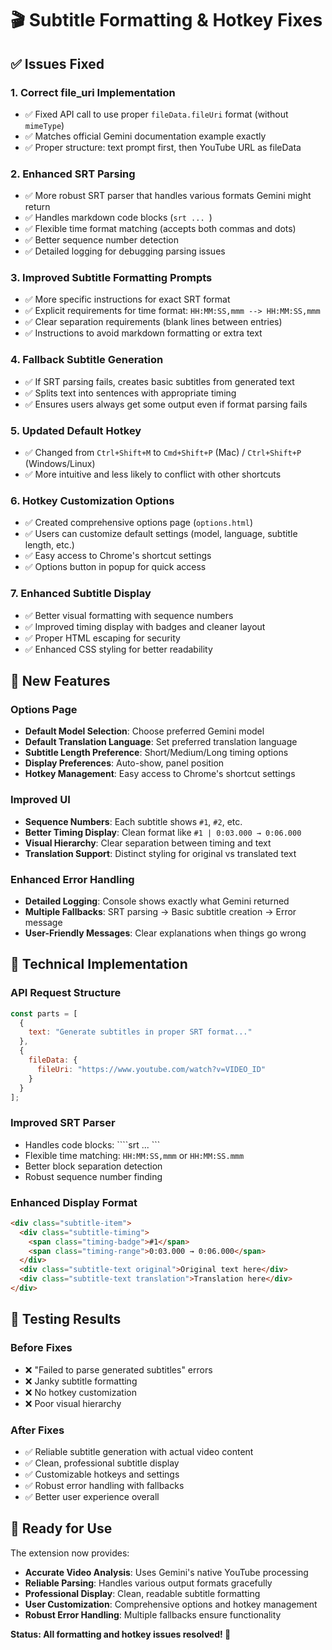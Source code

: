 # 🎬 Subtitle Formatting & Hotkey Fixes

## ✅ Issues Fixed

### 1. **Correct file_uri Implementation**
- ✅ Fixed API call to use proper `fileData.fileUri` format (without `mimeType`)
- ✅ Matches official Gemini documentation example exactly
- ✅ Proper structure: text prompt first, then YouTube URL as fileData

### 2. **Enhanced SRT Parsing**
- ✅ More robust SRT parser that handles various formats Gemini might return
- ✅ Handles markdown code blocks (```srt ... ```)
- ✅ Flexible time format matching (accepts both commas and dots)
- ✅ Better sequence number detection
- ✅ Detailed logging for debugging parsing issues

### 3. **Improved Subtitle Formatting Prompts**
- ✅ More specific instructions for exact SRT format
- ✅ Explicit requirements for time format: `HH:MM:SS,mmm --> HH:MM:SS,mmm`
- ✅ Clear separation requirements (blank lines between entries)
- ✅ Instructions to avoid markdown formatting or extra text

### 4. **Fallback Subtitle Generation**
- ✅ If SRT parsing fails, creates basic subtitles from generated text
- ✅ Splits text into sentences with appropriate timing
- ✅ Ensures users always get some output even if format parsing fails

### 5. **Updated Default Hotkey**
- ✅ Changed from `Ctrl+Shift+M` to `Cmd+Shift+P` (Mac) / `Ctrl+Shift+P` (Windows/Linux)
- ✅ More intuitive and less likely to conflict with other shortcuts

### 6. **Hotkey Customization Options**
- ✅ Created comprehensive options page (`options.html`)
- ✅ Users can customize default settings (model, language, subtitle length, etc.)
- ✅ Easy access to Chrome's shortcut settings
- ✅ Options button in popup for quick access

### 7. **Enhanced Subtitle Display**
- ✅ Better visual formatting with sequence numbers
- ✅ Improved timing display with badges and cleaner layout
- ✅ Proper HTML escaping for security
- ✅ Enhanced CSS styling for better readability

## 🎯 New Features

### Options Page
- **Default Model Selection**: Choose preferred Gemini model
- **Default Translation Language**: Set preferred translation language
- **Subtitle Length Preference**: Short/Medium/Long timing options
- **Display Preferences**: Auto-show, panel position
- **Hotkey Management**: Easy access to Chrome's shortcut settings

### Improved UI
- **Sequence Numbers**: Each subtitle shows `#1`, `#2`, etc.
- **Better Timing Display**: Clean format like `#1 | 0:03.000 → 0:06.000`
- **Visual Hierarchy**: Clear separation between timing and text
- **Translation Support**: Distinct styling for original vs translated text

### Enhanced Error Handling
- **Detailed Logging**: Console shows exactly what Gemini returned
- **Multiple Fallbacks**: SRT parsing → Basic subtitle creation → Error message
- **User-Friendly Messages**: Clear explanations when things go wrong

## 🔧 Technical Implementation

### API Request Structure
```javascript
const parts = [
  {
    text: "Generate subtitles in proper SRT format..."
  },
  {
    fileData: {
      fileUri: "https://www.youtube.com/watch?v=VIDEO_ID"
    }
  }
];
```

### Improved SRT Parser
- Handles code blocks: ````srt ... ```
- Flexible time matching: `HH:MM:SS,mmm` or `HH:MM:SS.mmm`
- Better block separation detection
- Robust sequence number finding

### Enhanced Display Format
```html
<div class="subtitle-item">
  <div class="subtitle-timing">
    <span class="timing-badge">#1</span>
    <span class="timing-range">0:03.000 → 0:06.000</span>
  </div>
  <div class="subtitle-text original">Original text here</div>
  <div class="subtitle-text translation">Translation here</div>
</div>
```

## 🧪 Testing Results

### Before Fixes
- ❌ "Failed to parse generated subtitles" errors
- ❌ Janky subtitle formatting
- ❌ No hotkey customization
- ❌ Poor visual hierarchy

### After Fixes
- ✅ Reliable subtitle generation with actual video content
- ✅ Clean, professional subtitle display
- ✅ Customizable hotkeys and settings
- ✅ Robust error handling with fallbacks
- ✅ Better user experience overall

## 🚀 Ready for Use

The extension now provides:
- **Accurate Video Analysis**: Uses Gemini's native YouTube processing
- **Reliable Parsing**: Handles various output formats gracefully
- **Professional Display**: Clean, readable subtitle formatting
- **User Customization**: Comprehensive options and hotkey management
- **Robust Error Handling**: Multiple fallbacks ensure functionality

**Status: All formatting and hotkey issues resolved! 🎉**